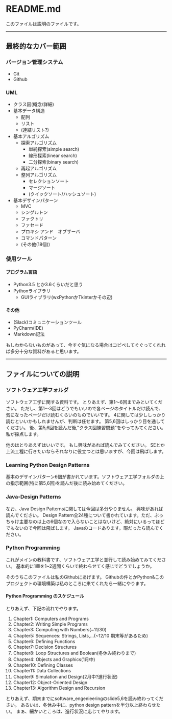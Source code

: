 # README.md

このファイルは説明のファイルです。


-----

## 最終的なカバー範囲

### バージョン管理システム

- Git
- Github

### UML

- クラス図(概念/詳細)
- 基本データ構造
	- 配列
	- リスト
	- (連結リスト?)
- 基本アルゴリズム
	- 探索アルゴリズム
		- 単純探索(simple search)
		- 線形探索(linear search)
		- 二分探索(binary search)
	- 再起アルゴリズム
	- 整列アルゴリズム
		- セレクションソート
		- マージソート
		- (クイックソート/ハッシュソート)
- 基本デザインパターン
	- MVC
	- シングルトン
	- ファクトリ
	- ファセード
	- プロキシ アンド　オブザーバ
	- コマンドパターン
	- (その他(18個))

### 使用ツール

#### プログラム言語

- Python3.5 とか3.6くらいだと思う
- Pythonライブラリ
	- GUIライブラリ(wxPythonかTkinterかその辺)

#### その他

- (Slack)コミュニケーションツール
- PyCharm(IDE)
- Markdown記法

もしわからないものがあって、今すぐ気になる場合はコピペしてぐぐってくれれば多分十分な資料があると思います。


-----

## ファイルについての説明

### ソフトウェア工学フォルダ

ソフトウェア工学に関する資料です。
とりあえず、第1〜6回までみといてください。
ただし、第1〜3回はどうでもいいので各ページのタイトルだけ読んで、気になったページだけ読むくらいのものでいいです。
4に関しては少ししっかり読むといいかもしれませんが、判断は任せます。
第5,6回はしっかり目を通してください。
後、第5,6回を読んだ後,"クラス図練習問題"をやってみてください。
私が採点します。

他のはとりあえずはいいです。
もし興味があれば読んでみてください。
SEとか上流工程に行きたいならそれなりに役立つとは思いますが、今回は飛ばします。

### Learning Python Design Patterns

基本のデザインパターン6個が書かれています。ソフトウェア工学フォルダの上の指示範囲(特に第5,6回)を読んだ後に読み始めてください。

### Java-Design Patterns

なお、Java Design Patternsに関しては今回は多分やりません。
興味があれば読んでください。
Design Pattern全24種について書かれています。ただ、ぶっちゃけ主要なのは上の6個なので入らないことはないけど、絶対にいるってほどでもないので今回は飛ばします。
Javaのコードあります。暇だったら読んでください。

### Python Programming

これがメインの教科書です、ソフトウェア工学と並行して読み始めてみてください。
基本的に1章を1~2週間くらいで終わらせてく感じでどうでしょうか。

そのうちこのファイルは私のGithubにあげます。
Githubの件とかPython&このプロジェクトの環境構築は私のところに来てくれたら一緒にやります。


#### Python Programming のスケジュール

とりあえず、下記の流れでやります。

1. Chapter1: Computers and Programs
2. Chapter2: Writing Simple Programs
3. Chapter3: Computing with Numbers(~11/30)
4. Chapter5: Sequences: Strings, Lists,...(~12/10 期末等があるため)
5. Chapter6: Defining Functions
6. Chapter7: Decision Structures
7. Chapter8: Loop Structures and Boolean(冬休み終わりまで)
8. Chapter4: Objects and Graphics(1月中)
9. Chapter10: Defining Classes
10. Chapter11: Data Collections
11. Chapter9: Simulation and Design(2月中?進行状況)
12. Chapter12: Object-Oriented Design
13. Chapter13: Algorithm Design and Recursion

とりあえず、期末までにsoftware_engenieeringのslide5,6を読み終わってください。
あるいは、冬休み中に、python design patternを半分以上終わらせたい。
まぁ、細かいところは、進行状況に応じてやります。
